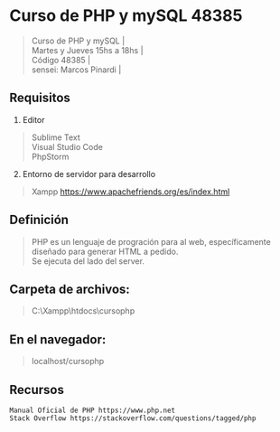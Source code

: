 
# Curso de PHP y mySQL 48385

> Curso de PHP y mySQL |    
> Martes y Jueves 15hs a 18hs |    
> Código 48385 |    
> sensei: Marcos Pinardi |    

## Requisitos

 1. Editor
> Sublime Text  
> Visual Studio Code  
> PhpStorm 

 2. Entorno de servidor para desarrollo 
> Xampp https://www.apachefriends.org/es/index.html    

## Definición

> PHP es un lenguaje de progración para al web, específicamente diseñado para generar HTML a pedido.  
> Se ejecuta del lado del server.

## Carpeta de archivos:
>    C:\\Xampp\htdocs\cursophp

## En el navegador:
>    localhost/cursophp

## Recursos

    Manual Oficial de PHP https://www.php.net
    Stack Overflow https://stackoverflow.com/questions/tagged/php

    